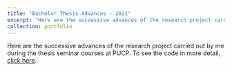 ```yaml
---
title: "Bachelor Thesis Advances - 2021"
excerpt: "Here are the successive advances of the research project carried out by me during the thesis seminar courses at PUCP. <br/><img src='/images/decom_dummy_rossini.png'>"
collection: portfolio
---
```


Here are the successive advances of the research project carried out by me during the thesis seminar courses at PUCP. To see the code in more detail, [click here](https://github.com/Diego-Alonso-544/Diego-Alonso-544.github.io/tree/master/pyhton_docs/Newton-Raphson%20Algorithm).
